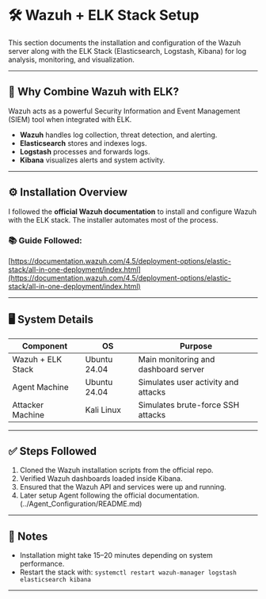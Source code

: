 # 🛠️ Wazuh + ELK Stack Setup

This section documents the installation and configuration of the Wazuh server along with the ELK Stack (Elasticsearch, Logstash, Kibana) for log analysis, monitoring, and visualization.

---

## 📌 Why Combine Wazuh with ELK?

Wazuh acts as a powerful Security Information and Event Management (SIEM) tool when integrated with ELK.  
- **Wazuh** handles log collection, threat detection, and alerting.  
- **Elasticsearch** stores and indexes logs.  
- **Logstash** processes and forwards logs.  
- **Kibana** visualizes alerts and system activity.

---

## ⚙️ Installation Overview

I followed the **official Wazuh documentation** to install and configure Wazuh with the ELK stack. The installer automates most of the process.

### 📚 Guide Followed:
[https://documentation.wazuh.com/4.5/deployment-options/elastic-stack/all-in-one-deployment/index.html](https://documentation.wazuh.com/4.5/deployment-options/elastic-stack/all-in-one-deployment/index.html)

---

## 🖥️ System Details

| Component        | OS           | Purpose                              |
|------------------|--------------|--------------------------------------|
| Wazuh + ELK Stack| Ubuntu 24.04 | Main monitoring and dashboard server |
| Agent Machine    | Ubuntu 24.04 | Simulates user activity and attacks  |
| Attacker Machine | Kali Linux   | Simulates brute-force SSH attacks    |

---

## ✅ Steps Followed

1. Cloned the Wazuh installation scripts from the official repo.
2. Verified Wazuh dashboards loaded inside Kibana.
3. Ensured that the Wazuh API and services were up and running.
4. Later setup Agent following the official documentation. (../Agent_Configuration/README.md)

---

## 🧠 Notes

- Installation might take 15–20 minutes depending on system performance.
- Restart the stack with: `systemctl restart wazuh-manager logstash elasticsearch kibana`

---


